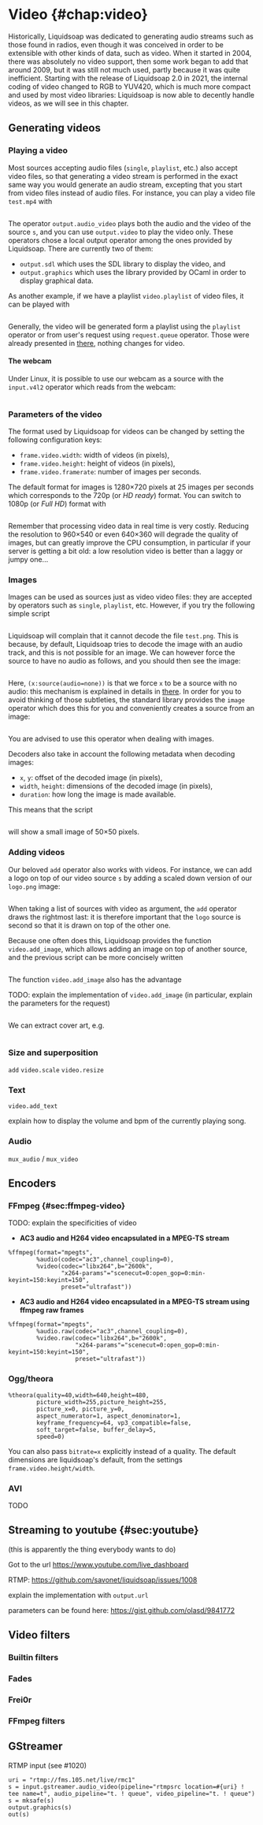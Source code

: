 Video {#chap:video}
=====

Historically, Liquidsoap was dedicated to generating audio streams such as those
found in radios, even though it was conceived in order to be extensible with
other kinds of data, such as video. When it started in 2004, there was
absolutely no video support, then some work began to add that around 2009, but
it was still not much used, partly because it was quite inefficient. Starting
with the release of Liquidsoap 2.0 in 2021, the internal coding of video changed
to RGB to YUV420, which is much more compact and used by most video libraries:
Liquidsoap is now able to decently handle videos, as we will see in this
chapter.

Generating videos
-----------------

### Playing a video

Most sources accepting audio files (`single`, `playlist`, etc.) also accept
video files, so that generating a video stream is performed in the exact same
way you would generate an audio stream, excepting that you start from video
files instead of audio files. For instance, you can play a video file `test.mp4`
with

```{.liquidsoap include="liq/play-video.liq" from=1}
```

The operator `output.audio_video` plays both the audio and the video of the
source `s`, and you can use `output.video` to play the video only. These
operators chose a local output operator among the ones provided by
Liquidsoap. There are currently two of them:

- `output.sdl` which uses the SDL library to display the video, and
- `output.graphics` which uses the library provided by OCaml in order to display
  graphical data.

As another example, if we have a playlist `video.playlist` of video files, it
can be played with

```{.liquidsoap include="liq/play-video2.liq" from=1}
```

Generally, the video will be generated form a playlist using the `playlist`
operator or from user's request using `request.queue` operator. Those were
already presented in [there](#sec:inputs), nothing changes for video.

#### The webcam

Under Linux, it is possible to use our webcam as a source with the `input.v4l2`
operator which reads from the webcam:

```{.liquidsoap include="liq/v4l2.liq" from=1}
```

### Parameters of the video

The format used by Liquidsoap for videos can be changed by setting the following
configuration keys:

- `frame.video.width`: width of videos (in pixels),
- `frame.video.height`: height of videos (in pixels),
- `frame.video.framerate`: number of images per seconds.

The default format for images is 1280×720 pixels at 25 images per seconds which
corresponds to the 720p (or _HD ready_) format. You can switch to 1080p (or
_Full HD_) format with

```{.liquidsaop include="liq/full-hd.liq"}
```

Remember that processing video data in real time is very costly. Reducing the
resolution to 960×540 or even 640×360 will degrade the quality of images, but
can greatly improve the CPU consumption, in particular if your server is getting
a bit old: a low resolution video is better than a laggy or jumpy one...

### Images

Images can be used as sources just as video video files: they are accepted by
operators such as `single`, `playlist`, etc. However, if you try the following
simple script

```{.liquidsoap include="liq/image.liq" from=1}
```

Liquidsoap will complain that it cannot decode the file `test.png`. This is
because, by default, Liquidsoap tries to decode the image with an audio track,
and this is not possible for an image. We can however force the source to have
no audio as follows, and you should then see the image:

```{.liquidsoap include="liq/image2.liq" from=1}
```

Here, `(x:source(audio=none))` is that we force `x` to be a source with no
audio: this mechanism is explained in details in [there](#sec:source-type). In
order for you to avoid thinking of those subtleties, the standard library
provides the `image` operator which does this for you and conveniently creates a
source from an image:

```{.liquidsoap include="liq/image3.liq" from=1}
```

You are advised to use this operator when dealing with images.

Decoders also take in account the following metadata when decoding images:

- `x`, `y`: offset of the decoded image (in pixels),
- `width`, `height`: dimensions of the decoded image (in pixels),
- `duration`: how long the image is made available.

This means that the script

```{.liquidsoap include="liq/image4.liq" from=1}
```

will show a small image of 50×50 pixels.

### Adding videos

Our beloved `add` operator also works with videos. For instance, we can add a
logo on top of our video source `s` by adding a scaled down version of our
`logo.png` image:

```{.liquidsoap include="liq/add-videos.liq" from=1}
```

When taking a list of sources with video as argument, the `add` operator draws
the rightmost last: it is therefore important that the `logo` source is second
so that it is drawn on top of the other one.

Because one often does this, Liquidsoap provides the function `video.add_image`,
which allows adding an image on top of another source, and the previous script
can be more concisely written

```{.liquidsoap include="liq/add-videos2.liq" from=1}
```

The function `video.add_image` also has the advantage


TODO: explain the implementation of `video.add_image` (in particular,
explain the parameters for the request)

```{.liquidsoap include="liq/logo.liq"}
```

We can extract cover art, e.g.

```{.liquidsoap include="liq/cover.liq"}
```

### Size and superposition

`add` `video.scale` `video.resize`

### Text

`video.add_text`

explain how to display the volume and bpm of the currently playing song.

### Audio

`mux_audio` / `mux_video`

Encoders
--------

### FFmpeg {#sec:ffmpeg-video}

TODO: explain the specificities of video

* **AC3 audio and H264 video encapsulated in a MPEG-TS stream**
```liquidsoap
%ffmpeg(format="mpegts",
        %audio(codec="ac3",channel_coupling=0),
        %video(codec="libx264",b="2600k",
               "x264-params"="scenecut=0:open_gop=0:min-keyint=150:keyint=150",
               preset="ultrafast"))
```

* **AC3 audio and H264 video encapsulated in a MPEG-TS stream using ffmpeg raw frames**
```liquidsoap
%ffmpeg(format="mpegts",
        %audio.raw(codec="ac3",channel_coupling=0),
        %video.raw(codec="libx264",b="2600k",
                   "x264-params"="scenecut=0:open_gop=0:min-keyint=150:keyint=150",
                   preset="ultrafast"))
```


### Ogg/theora

```liquidsoap
%theora(quality=40,width=640,height=480,
        picture_width=255,picture_height=255,
        picture_x=0, picture_y=0,
        aspect_numerator=1, aspect_denominator=1,
        keyframe_frequency=64, vp3_compatible=false,
        soft_target=false, buffer_delay=5,
        speed=0)
```

You can also pass `bitrate=x` explicitly instead of a quality.
The default dimensions are liquidsoap's default,
from the settings `frame.video.height/width`.

### AVI

TODO

Streaming to youtube {#sec:youtube}
--------------------

(this is apparently the thing everybody wants to do)

Got to the url <https://www.youtube.com/live_dashboard>

RTMP: <https://github.com/savonet/liquidsoap/issues/1008>

explain the implementation with `output.url`

parameters can be found here: <https://gist.github.com/olasd/9841772>

Video filters
-------------

### Builtin filters

### Fades

### Frei0r

### FFmpeg filters

GStreamer
---------

RTMP input (see #1020)

```liquidsoap
uri = "rtmp://fms.105.net/live/rmc1"
s = input.gstreamer.audio_video(pipeline="rtmpsrc location=#{uri} ! tee name=t", audio_pipeline="t. ! queue", video_pipeline="t. ! queue")
s = mksafe(s)
output.graphics(s)
out(s)
```

